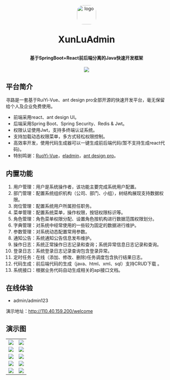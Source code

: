 <p align="center">
	<img alt="logo" style="border-radius: 20px; width: 60px" src="https://img-we-master.oss-cn-chengdu.aliyuncs.com/logo/6.jpg">
</p>
<h1 align="center" style="margin: 30px 0 30px; font-weight: bold;">XunLuAdmin</h1>
<h4 align="center">基于SpringBoot+React前后端分离的Java快速开发框架</h4>
<p align="center">
	<a href="https://github.com/KillerTwo/we-master/LICENSE"><img src="https://img.shields.io/github/license/mashape/apistatus.svg"></a>
</p>


## 平台简介

寻路是一套基于RuiYi-Vue、ant design pro全部开源的快速开发平台，毫无保留给个人及企业免费使用。

* 前端采用react、ant design UI。
* 后端采用Spring Boot、Spring Security、Redis & Jwt。
* 权限认证使用Jwt，支持多终端认证系统。
* 支持加载动态权限菜单，多方式轻松权限控制。
* 高效率开发，使用代码生成器可以一键生成前后端代码(暂不支持生成react代码)。
* 特别鸣谢：[RuoYi-Vue](https://gitee.com/y_project/RuoYi-Vue)，[eladmin](https://gitee.com/elunez/eladmin.git)，[ant design pro](https://pro.ant.design/zh-CN)。

## 内置功能

1.  用户管理：用户是系统操作者，该功能主要完成系统用户配置。
2.  部门管理：配置系统组织机构（公司、部门、小组），树结构展现支持数据权限。
3.  岗位管理：配置系统用户所属担任职务。
4.  菜单管理：配置系统菜单，操作权限，按钮权限标识等。
5.  角色管理：角色菜单权限分配、设置角色按机构进行数据范围权限划分。
6.  字典管理：对系统中经常使用的一些较为固定的数据进行维护。
7.  参数管理：对系统动态配置常用参数。
8.  通知公告：系统通知公告信息发布维护。
9.  操作日志：系统正常操作日志记录和查询；系统异常信息日志记录和查询。
10. 登录日志：系统登录日志记录查询包含登录异常。
11. 定时任务：在线（添加、修改、删除)任务调度包含执行结果日志。
12. 代码生成：前后端代码的生成（java、html、xml、sql）支持CRUD下载 。
13. 系统接口：根据业务代码自动生成相关的api接口文档。

## 在线体验

- admin/admin123

演示地址：http://110.40.159.200/welcome

## 演示图

<table>
    <tr>
        <td><img src="https://img-we-master.oss-cn-chengdu.aliyuncs.com/home/%E6%88%AA%E5%B1%8F2022-04-10%2015.32.11.png"/></td>
        <td><img src="https://img-we-master.oss-cn-chengdu.aliyuncs.com/home/%E6%88%AA%E5%B1%8F2022-04-10%2015.35.06.png"/></td>
    </tr>
    <tr>
        <td><img src="https://img-we-master.oss-cn-chengdu.aliyuncs.com/home/%E6%88%AA%E5%B1%8F2022-04-10%2015.32.11.png"/></td>
        <td><img src="https://img-we-master.oss-cn-chengdu.aliyuncs.com/home/%E6%88%AA%E5%B1%8F2022-04-10%2015.33.36.png"/></td>
    </tr>
    <tr>
        <td><img src="https://img-we-master.oss-cn-chengdu.aliyuncs.com/home/%E6%88%AA%E5%B1%8F2022-04-10%2015.33.59.png"/></td>
        <td><img src="https://img-we-master.oss-cn-chengdu.aliyuncs.com/home/%E6%88%AA%E5%B1%8F2022-04-10%2015.34.23.png"/></td>
    </tr>
	<tr>
        <td><img src="https://img-we-master.oss-cn-chengdu.aliyuncs.com/home/%E6%88%AA%E5%B1%8F2022-04-10%2015.34.43.png"/></td>
        <td><img src="https://img-we-master.oss-cn-chengdu.aliyuncs.com/home/%E6%88%AA%E5%B1%8F2022-04-10%2015.39.12.png"/></td>
    </tr>	 
    <tr>
        <td><img src="https://img-we-master.oss-cn-chengdu.aliyuncs.com/home/%E6%88%AA%E5%B1%8F2022-04-10%2015.40.06.png"/></td>
        <td><img src="https://img-we-master.oss-cn-chengdu.aliyuncs.com/home/%E6%88%AA%E5%B1%8F2022-04-10%2015.41.39.png"/></td>
    </tr>
</table>